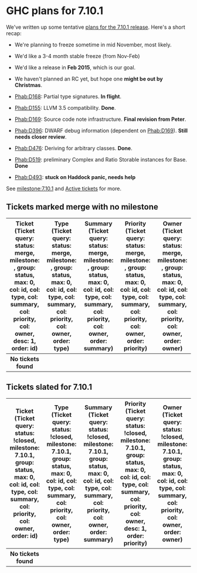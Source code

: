 # GHC plans for 7.10.1


We've written up some tentative [ plans for the 7.10.1 release](https://haskell.org/pipermail/ghc-devs/2014-October/006518.html). Here's a short recap:

- We're planning to freeze sometime in mid November, most likely.
- We'd like a 3-4 month stable freeze (from Nov-Feb)
- We'd like a release in **Feb 2015**, which is our goal.
- We haven't planned an RC yet, but hope one **might be out by Christmas**.

- [ Phab:D168](https://phabricator.haskell.org/D168): Partial type signatures. **In flight**.
- [ Phab:D155](https://phabricator.haskell.org/D155): LLVM 3.5 compatibility. **Done**.
- [ Phab:D169](https://phabricator.haskell.org/D169): Source code note infrastructure. **Final revision from Peter**.
- [ Phab:D396](https://phabricator.haskell.org/D396): DWARF debug information (dependent on [ Phab:D169](https://phabricator.haskell.org/D169)). **Still needs closer review**.
- [ Phab:D476](https://phabricator.haskell.org/D476): Deriving for arbitrary classes. **Done**.
- [ Phab:D519](https://phabricator.haskell.org/D519): preliminary Complex and Ratio Storable instances for Base. **Done**
- [ Phab:D493](https://phabricator.haskell.org/D493): **stuck on Haddock panic, needs help**


See [milestone:7.10.1](/trac/ghc/milestone/7.10.1) and [ Active tickets](https://ghc.haskell.org/trac/ghc/query?status=infoneeded&status=merge&status=new&status=patch&group=status&milestone=7.10.1) for more.

## Tickets marked merge with no milestone

<table><tr><th>Ticket (Ticket query: status: merge, milestone: , group: status, max: 0, col: id, col: type, col: summary, col: priority, col: owner, desc: 1, order: id)</th>
<th>Type (Ticket query: status: merge, milestone: , group: status, max: 0, col: id, col: type, col: summary, col: priority, col: owner, order: type)</th>
<th>Summary (Ticket query: status: merge, milestone: , group: status, max: 0, col: id, col: type, col: summary, col: priority, col: owner, order: summary)</th>
<th>Priority (Ticket query: status: merge, milestone: , group: status, max: 0, col: id, col: type, col: summary, col: priority, col: owner, order: priority)</th>
<th>Owner (Ticket query: status: merge, milestone: , group: status, max: 0, col: id, col: type, col: summary, col: priority, col: owner, order: owner)</th></tr>
<tr><th>
            No tickets found
          </th>
<th></th>
<th></th>
<th></th>
<th></th></tr></table>

## Tickets slated for 7.10.1

<table><tr><th>Ticket (Ticket query: status: !closed, milestone: 7.10.1, group: status, max: 0, col: id, col: type, col: summary, col: priority, col: owner, order: id)</th>
<th>Type (Ticket query: status: !closed, milestone: 7.10.1, group: status, max: 0, col: id, col: type, col: summary, col: priority, col: owner, order: type)</th>
<th>Summary (Ticket query: status: !closed, milestone: 7.10.1, group: status, max: 0, col: id, col: type, col: summary, col: priority, col: owner, order: summary)</th>
<th>Priority (Ticket query: status: !closed, milestone: 7.10.1, group: status, max: 0, col: id, col: type, col: summary, col: priority, col: owner, desc: 1, order: priority)</th>
<th>Owner (Ticket query: status: !closed, milestone: 7.10.1, group: status, max: 0, col: id, col: type, col: summary, col: priority, col: owner, order: owner)</th></tr>
<tr><th>
            No tickets found
          </th>
<th></th>
<th></th>
<th></th>
<th></th></tr></table>